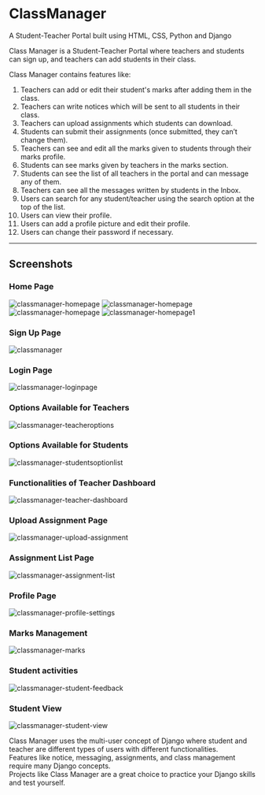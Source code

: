# ClassManager
A Student-Teacher Portal built using HTML, CSS, Python and Django

Class Manager is a Student-Teacher Portal where teachers and students can sign up, and teachers can add students in their class.

Class Manager contains features like:
1. Teachers can add or edit their student's marks after adding them in the class.
2. Teachers can write notices which will be sent to all students in their class.
3. Teachers can upload assignments which students can download.
4. Students can submit their assignments (once submitted, they can’t change them).
5. Teachers can see and edit all the marks given to students through their marks profile.
6. Students can see marks given by teachers in the marks section.
7. Students can see the list of all teachers in the portal and can message any of them.
8. Teachers can see all the messages written by students in the Inbox.
9. Users can search for any student/teacher using the search option at the top of the list.
10. Users can view their profile.
11. Users can add a profile picture and edit their profile.
12. Users can change their password if necessary.

---

## Screenshots

### Home Page
![classmanager-homepage](https://github.com/jayeshdhobi/Academix/blob/main/classmanager/static/images/photos/first.png)
![classmanager-homepage](https://github.com/jayeshdhobi/Academix/blob/main/classmanager/static/images/photos/about%20us.png)
![classmanager-homepage](https://github.com/jayeshdhobi/Academix/blob/main/classmanager/static/images/photos/our%20service.png)
![classmanager-homepage1](https://github.com/jayeshdhobi/Academix/blob/main/classmanager/static/images/photos/last.png)

### Sign Up Page
![classmanager](https://github.com/jayeshdhobi/Academix/blob/main/classmanager/static/images/photos/sign%20up.png)

### Login Page
![classmanager-loginpage](https://github.com/jayeshdhobi/Academix/blob/main/classmanager/static/images/photos/login.png)

### Options Available for Teachers
![classmanager-teacheroptions](https://github.com/jayeshdhobi/Academix/blob/main/classmanager/static/images/photos/t1.png)

### Options Available for Students
![classmanager-studentsoptionlist](https://github.com/jayeshdhobi/Academix/blob/main/classmanager/static/images/photos/s1.png)

### Functionalities of Teacher Dashboard
![classmanager-teacher-dashboard](https://github.com/jayeshdhobi/Academix/blob/main/classmanager/static/images/photos/final.png)

### Upload Assignment Page
![classmanager-upload-assignment](https://github.com/jayeshdhobi/Academix/blob/main/classmanager/static/images/photos/UA.png)

### Assignment List Page
![classmanager-assignment-list](https://github.com/jayeshdhobi/Academix/blob/main/classmanager/static/images/photos/AL.png)

### Profile Page
![classmanager-profile-settings](https://github.com/jayeshdhobi/Academix/blob/main/classmanager/static/images/photos/PS.png)

### Marks Management
![classmanager-marks](https://github.com/jayeshdhobi/Academix/blob/main/classmanager/static/images/photos/mks.png)

### Student activities
![classmanager-student-feedback](https://github.com/jayeshdhobi/Academix/blob/main/classmanager/static/images/photos/SF.png)

### Student View
![classmanager-student-view](https://github.com/jayeshdhobi/Academix/blob/main/classmanager/static/images/photos/SV.png)



Class Manager uses the multi-user concept of Django where student and teacher are different types of users with different functionalities.  
Features like notice, messaging, assignments, and class management require many Django concepts.  
Projects like Class Manager are a great choice to practice your Django skills and test yourself.
